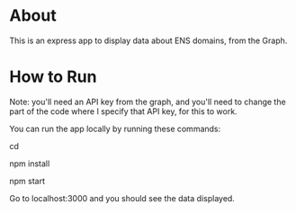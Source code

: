 # About

This is an express app to display data about ENS domains, from the Graph.

# How to Run

Note: you'll need an API key from the graph, and you'll need to change the part of the code where I specify that API key, for this to work.

You can run the app locally by running these commands:

cd <directory>

npm install 

npm start

Go to localhost:3000 and you should see the data displayed.
